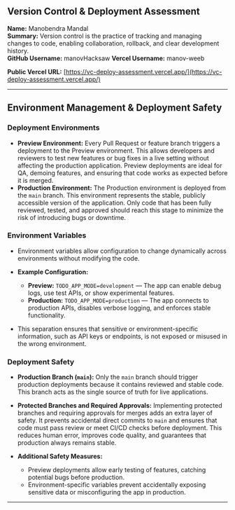 ## Version Control & Deployment Assessment

**Name:** Manobendra Mandal  
**Summary:** Version control is the practice of tracking and managing changes to code, enabling collaboration, rollback, and clear development history.  
**GitHub Username:** manovHacksaw 
**Vercel Username:** manov-weeb

**Public Vercel URL:** [https://vc-deploy-assessment.vercel.app/](https://vc-deploy-assessment.vercel.app/)

---

## Environment Management & Deployment Safety

### Deployment Environments

* **Preview Environment:**
  Every Pull Request or feature branch triggers a deployment to the Preview environment. This allows developers and reviewers to test new features or bug fixes in a live setting without affecting the production application. Preview deployments are ideal for QA, demoing features, and ensuring that code works as expected before it is merged.
* **Production Environment:**
  The Production environment is deployed from the `main` branch. This environment represents the stable, publicly accessible version of the application. Only code that has been fully reviewed, tested, and approved should reach this stage to minimize the risk of introducing bugs or downtime.

### Environment Variables

* Environment variables allow configuration to change dynamically across environments without modifying the code.
* **Example Configuration:**

  * **Preview:** `TODO_APP_MODE=development` — The app can enable debug logs, use test APIs, or show experimental features.
  * **Production:** `TODO_APP_MODE=production` — The app connects to production APIs, disables verbose logging, and enforces stable functionality.
* This separation ensures that sensitive or environment-specific information, such as API keys or endpoints, is not exposed or misused in the wrong environment.

### Deployment Safety

* **Production Branch (`main`):**
  Only the `main` branch should trigger production deployments because it contains reviewed and stable code. This branch acts as the single source of truth for live applications.
* **Protected Branches and Required Approvals:**
  Implementing protected branches and requiring approvals for merges adds an extra layer of safety. It prevents accidental direct commits to `main` and ensures that code must pass review or meet CI/CD checks before deployment. This reduces human error, improves code quality, and guarantees that production always remains stable.
* **Additional Safety Measures:**

  * Preview deployments allow early testing of features, catching potential bugs before production.
  * Environment-specific variables prevent accidentally exposing sensitive data or misconfiguring the app in production.

---

